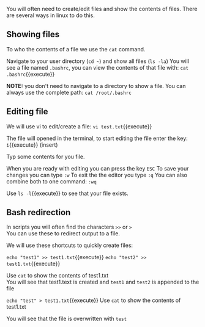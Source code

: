 You will often need to create/edit files and show the contents of files.
There are several ways in linux to do this.

## Showing files
To who the contents of a file we use the `cat` command.

Navigate to your user directory (`cd ~`) and show all files (`ls -la`)
You will see a file named `.bashrc`, you can view the contents of that file with:
`cat .bashrc`{{execute}}

**NOTE:** 
you don't need to navigate to a directory to show a file. 
You can always use the complete path:
`cat /root/.bashrc`


## Editing file
We will use vi to edit/create a file:
`vi test.txt`{{execute}}

The file will opened in the terminal, to start editing the file enter the key:
`i`{{execute}} (insert)

Typ some contents for you file.

When you are ready with editing you can press the key `ESC`
To save your changes you can type `:w`
To exit the the editor you type `:q`
You can also combine both to one command: `:wq`

Use `ls -l`{{execute}} to see that your file exists.

## Bash redirection
In scripts you will often find the characters `>>` or `>`  
You can use these to redirect output to a file.

We will use these shortcuts to quickly create files:

`echo "test1" >> test1.txt`{{execute}}
`echo "test2" >> test1.txt`{{execute}}

Use `cat` to show the contents of test1.txt  
You will see that test1.text is created and `test1` and `test2` is appended to the file
 
`echo "test" > test1.txt`{{execute}}
Use `cat` to show the contents of test1.txt

You will see that the file is overwritten with `test`
